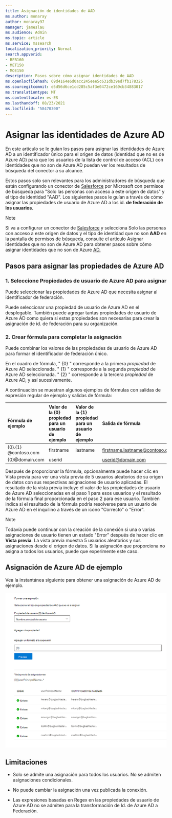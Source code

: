 ```yaml
---
title: Asignación de identidades de AAD
ms.author: monaray
author: monaray97
manager: jameslau
ms.audience: Admin
ms.topic: article
ms.service: mssearch
localization_priority: Normal
search.appverid:
- BFB160
- MET150
- MOE150
description: Pasos sobre cómo asignar identidades de AAD
ms.openlocfilehash: 69d4164e6d0acc245eee5c631db39ed7fb178325
ms.sourcegitcommit: e5d56d6ce1cd285c5af3e0472ce169cb34883017
ms.translationtype: MT
ms.contentlocale: es-ES
ms.lasthandoff: 08/23/2021
ms.locfileid: "58470300"
---
```

# <a name="map-your-azure-ad-identities"></a>Asignar las identidades de Azure AD   

En este artículo se le guían los pasos para asignar las identidades de Azure AD a un identificador único para el origen de datos (identidad que no es de Azure AD) para que los usuarios de la lista de control de acceso (ACL) con identidades que no son de Azure AD puedan ver los resultados de búsqueda del conector a su alcance.

Estos pasos solo son relevantes para los administradores de búsqueda que están configurando un conector de [Salesforce](salesforce-connector.md) por Microsoft con permisos de búsqueda para "Solo las personas con acceso a este origen de datos" y el tipo de identidad "AAD". Los siguientes pasos le guían a través de cómo asignar las propiedades de usuario de Azure AD a los id. **de federación de los usuarios.**

>[!NOTE]
>Si va a configurar un  conector de [Salesforce](salesforce-connector.md) y selecciona Solo las personas con acceso a este origen de datos y el tipo de identidad que no son **AAD** en la pantalla de permisos de búsqueda, consulte el artículo Asignar identidades que no son de Azure AD para obtener pasos sobre cómo asignar identidades que no son de Azure [AD.](map-non-aad.md)  

## <a name="steps-for-mapping-your-azure-ad-properties"></a>Pasos para asignar las propiedades de Azure AD

### <a name="1-select-azure-ad-user-properties-to-map"></a>1. Seleccione Propiedades de usuario de Azure AD para asignar

Puede seleccionar las propiedades de Azure AD que necesita asignar al identificador de federación.

Puede seleccionar una propiedad de usuario de Azure AD en el desplegable. También puede agregar tantas propiedades de usuario de Azure AD como quiera si estas propiedades son necesarias para crear la asignación de id. de federación para su organización.

### <a name="2-create-formula-to-complete-mapping"></a>2. Crear fórmula para completar la asignación

Puede combinar los valores de las propiedades de usuario de Azure AD para formar el identificador de federación único.

En el cuadro de fórmula, " {0} " corresponde a la primera *propiedad* de Azure AD seleccionada. " {1} " corresponde a la segunda *propiedad* de Azure AD seleccionada. " {2} " corresponde a la tercera *propiedad* de Azure AD, y así sucesivamente.  

A continuación se muestran algunos ejemplos de fórmulas con salidas de expresión regular de ejemplo y salidas de fórmula:

| Fórmula de ejemplo                  | Valor de la {0} propiedad para un usuario de ejemplo                 | Valor de la {1} propiedad para un usuario de ejemplo           | Salida de fórmula                  |
| :------------------- | :------------------- |:---------------|:---------------|
| {0}.{1} @contoso.com  | firstname | lastname |firstname.lastname@contoso.com
| {0}@domain.com                 | userid                 |             |userid@domain.com

Después de proporcionar la fórmula,  opcionalmente puede hacer clic en Vista previa para ver una vista previa de 5 usuarios aleatorios de su origen de datos con sus respectivas asignaciones de usuario aplicadas. El resultado de la vista previa incluye el valor de las propiedades de usuario de Azure AD seleccionadas en el paso 1 para esos usuarios y el resultado de la fórmula final proporcionada en el paso 2 para ese usuario. También indica si el resultado de la fórmula podría resolverse para un usuario de Azure AD en el inquilino a través de un icono "Correcto" o "Error".  

>[!NOTE]
>Todavía puede continuar con la creación de la conexión si una o varias asignaciones de usuario tienen un estado "Error" después de hacer clic en **Vista previa**. La vista previa muestra 5 usuarios aleatorios y sus asignaciones desde el origen de datos. Si la asignación que proporciona no asigna a todos los usuarios, puede que experimente este caso.

## <a name="sample-azure-ad-mapping"></a>Asignación de Azure AD de ejemplo

Vea la instantánea siguiente para obtener una asignación de Azure AD de ejemplo.

![Instantánea de ejemplo de cómo rellenar la página de asignación de Azure AD.](media/aad-mapping.png)

## <a name="limitations"></a>Limitaciones  

- Solo se admite una asignación para todos los usuarios. No se admiten asignaciones condicionales.  

- No puede cambiar la asignación una vez publicada la conexión.  

- Las expresiones basadas en Regex en las propiedades de usuario de Azure AD no se admiten para la transformación de Id. de Azure AD a Federación.